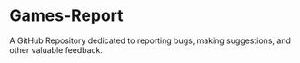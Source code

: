 # Games-Report
A GitHub Repository dedicated to reporting bugs, making suggestions, and other valuable feedback.
